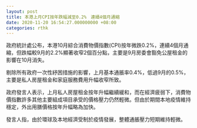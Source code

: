 ```yaml
---
layout: post
title: 本港上月CPI按年跌幅減至0.2%　連續4個月通縮
date: 2020-11-20 16:54:27.000000000 +08:00
categories: rthk
---
```


政府統計處公布，本港10月綜合消費物價指數(CPI)按年微跌0.2%，連續4個月通縮，但跌幅較9月的2.2%顯著收窄2個百分點，主要是9月房委會豁免公屋租金的影響在10月消失。

剔除所有政府一次性紓困措施的影響，上月基本通脹率0.4%，低過9月的0.5%，主要是私人房屋租金和家庭服務費用升幅收窄所致。

政府發言人表示，上月私人房屋租金按年升幅繼續緩和，而在經濟疲弱下，消費物價指數許多其他主要組成項目承受的價格壓力仍然輕微。但由於期間本地疫情維持穩定，外出用膳價格按年升幅略為加快。

發言人指，由於環球及本地經濟受制於疫情發展，整體通脹壓力短期維持輕微。
